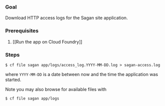 ### Goal

Download HTTP access logs for the Sagan site application.

### Prerequisites

1. [[Run the app on Cloud Foundry]]

### Steps

    $ cf file sagan app/logs/access_log.YYYY-MM-DD.log > sagan-access.log

where `YYYY-MM-DD` is a date between now and the time the application was started.

Note you may also browse for available files with

    $ cf file sagan app/logs

